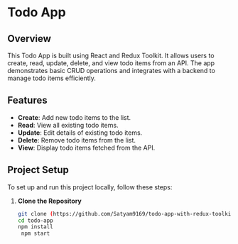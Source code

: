 # Todo App

## Overview

This Todo App is built using React and Redux Toolkit. It allows users to create, read, update, delete, and view todo items from an API. The app demonstrates basic CRUD operations and integrates with a backend to manage todo items efficiently.

## Features

- **Create**: Add new todo items to the list.
- **Read**: View all existing todo items.
- **Update**: Edit details of existing todo items.
- **Delete**: Remove todo items from the list.
- **View**: Display todo items fetched from the API.

## Project Setup

To set up and run this project locally, follow these steps:

1. **Clone the Repository**

   ```bash
   git clone (https://github.com/Satyam9169/todo-app-with-redux-toolkit.git)
   cd todo-app
   npm install
    npm start
   ```
